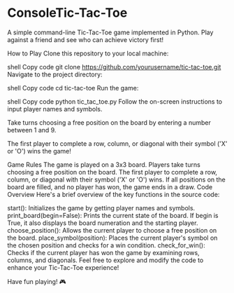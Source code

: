 # ConsoleTic-Tac-Toe
A simple command-line Tic-Tac-Toe game implemented in Python. Play against a friend and see who can achieve victory first!

How to Play
Clone this repository to your local machine:

shell
Copy code
git clone https://github.com/yourusername/tic-tac-toe.git
Navigate to the project directory:

shell
Copy code
cd tic-tac-toe
Run the game:

shell
Copy code
python tic_tac_toe.py
Follow the on-screen instructions to input player names and symbols.

Take turns choosing a free position on the board by entering a number between 1 and 9.

The first player to complete a row, column, or diagonal with their symbol ('X' or 'O') wins the game!

Game Rules
The game is played on a 3x3 board.
Players take turns choosing a free position on the board.
The first player to complete a row, column, or diagonal with their symbol ('X' or 'O') wins.
If all positions on the board are filled, and no player has won, the game ends in a draw.
Code Overview
Here's a brief overview of the key functions in the source code:

start(): Initializes the game by getting player names and symbols.
print_board(begin=False): Prints the current state of the board. If begin is True, it also displays the board numeration and the starting player.
choose_position(): Allows the current player to choose a free position on the board.
place_symbol(position): Places the current player's symbol on the chosen position and checks for a win condition.
check_for_win(): Checks if the current player has won the game by examining rows, columns, and diagonals.
Feel free to explore and modify the code to enhance your Tic-Tac-Toe experience!

Have fun playing! 🎮





